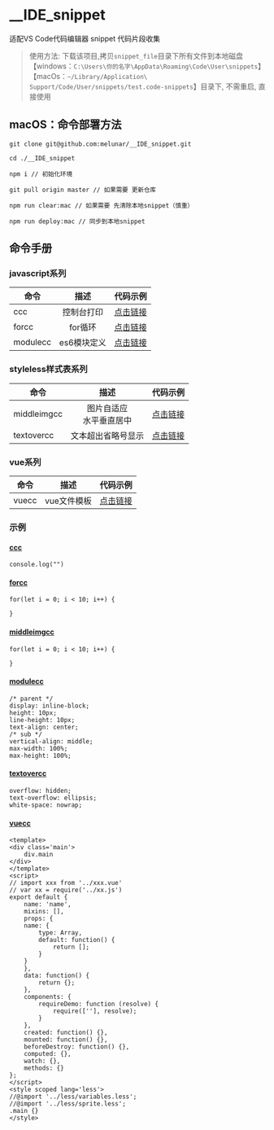 # __IDE_snippet
适配VS Code代码编辑器 snippet 代码片段收集

> 使用方法: 下载该项目,拷贝`snippet_file`目录下所有文件到本地磁盘  
【windows：`C:\Users\你的名字\AppData\Roaming\Code\User\snippets`】  
【macOs：`~/Library/Application\ Support/Code/User/snippets/test.code-snippets`】目录下, 不需重启, 直接使用

## macOS：命令部署方法

`git clone git@github.com:melunar/__IDE_snippet.git`

`cd ./__IDE_snippet`

`npm i // 初始化环境`

`git pull origin master // 如果需要 更新仓库`  

`npm run clear:mac // 如果需要 先清除本地snippet（慎重）`

`npm run deploy:mac // 同步到本地snippet`


## 命令手册

### javascript系列

| 命令 | 描述 | 代码示例 |
| - | :-: | -: |
| ccc | 控制台打印 | [点击链接](#ccc) |
| forcc | for循环 | [点击链接](#forcc) |
| modulecc | es6模块定义 | [点击链接](#modulecc) |

### styleless样式表系列

| 命令 | 描述 | 代码示例 |
| - | :-: | -: |
| middleimgcc | 图片自适应<br>水平垂直居中 | [点击链接](#middleimgcc) |
| textovercc | 文本超出省略号显示 | [点击链接](#textovercc) |

### vue系列

| 命令 | 描述 | 代码示例 |
| - | :-: | -: |
| vuecc | vue文件模板 | [点击链接](#vuecc) |
 
### **示例**

#### [ccc]()

```
console.log("")

```

#### [forcc]()

```
for(let i = 0; i < 10; i++) {
    
}
```

#### [middleimgcc]()

```
for(let i = 0; i < 10; i++) {
    
}
```

#### [modulecc]()

```
/* parent */
display: inline-block; 
height: 10px;
line-height: 10px;
text-align: center;
/* sub */
vertical-align: middle;
max-width: 100%;
max-height: 100%;
```

#### [textovercc]()

```
overflow: hidden;
text-overflow: ellipsis;
white-space: nowrap;
```

#### [vuecc]()

```
<template>
<div class='main'>
    div.main
</div>
</template>
<script>
// import xxx from '../xxx.vue'
// var xx = require('../xx.js')
export default {
    name: 'name',
    mixins: [],
    props: {
    name: {
        type: Array,
        default: function() {
            return [];
        }
    }
    },
    data: function() {
        return {};
    },
    components: {
        requireDemo: function (resolve) {
            require([''], resolve);
        }
    },
    created: function() {},
    mounted: function() {},
    beforeDestroy: function() {},
    computed: {},
    watch: {},
    methods: {}
};
</script>
<style scoped lang='less'>
//@import '../less/variables.less';
//@import '../less/sprite.less';
.main {}
</style>
```


